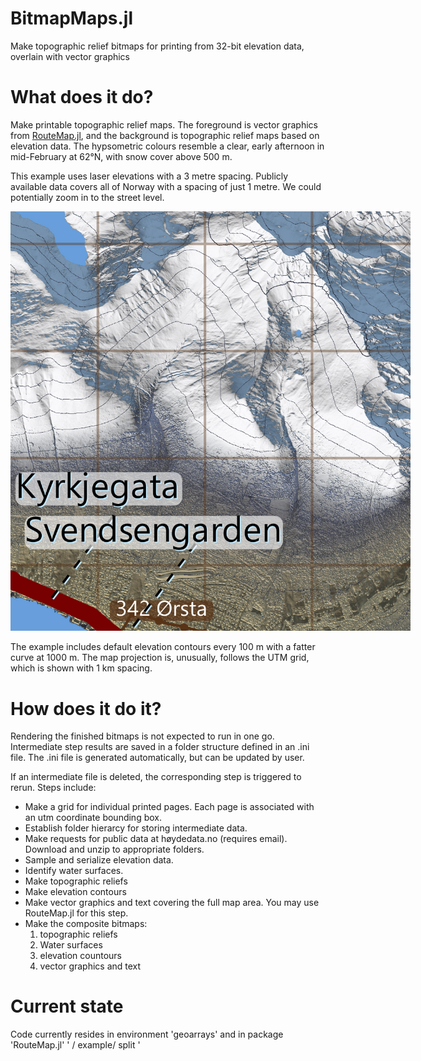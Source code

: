 # BitmapMaps.jl
Make topographic relief bitmaps for printing from 32-bit elevation data, overlain with vector graphics


# What does it do?

Make printable topographic relief maps. The foreground is vector graphics from [RouteMap.jl](https://github.com/hustf/RouteMap.jl),
and the background is topographic relief maps based on elevation data. The hypsometric colours resemble a clear, early afternoon in 
mid-February at 62°N, with snow cover above 500 m.

This example uses laser elevations with a 3 metre spacing. Publicly available data covers all of Norway with a spacing of just 1 metre.
We could potentially zoom in to the street level.

<img src="resource/bitmap_detail.png" alt = "resource/bitmap_detail.png" style="display: inline-block; margin: 0 auto; max-width: 640px">

The example includes default elevation contours every 100 m with a fatter curve at 1000 m. The map projection is, unusually, follows the UTM grid, which is shown with 1 km spacing.

# How does it do it?

Rendering the finished bitmaps is not expected to run in one go. Intermediate step results are saved in a folder structure defined in an .ini file. The .ini file is generated automatically, but can be updated by user.

If an intermediate file is deleted, the corresponding step is triggered to rerun. 
Steps include:

- Make a grid for individual printed pages. Each page is associated with an utm coordinate bounding box.
- Establish folder hierarcy for storing intermediate data.
- Make requests for public data at høydedata.no (requires email). Download and unzip to appropriate folders.
- Sample and serialize elevation data.
- Identify water surfaces.
- Make topographic reliefs
- Make elevation contours
- Make vector graphics and text covering the full map area. You may use RouteMap.jl for this step.
- Make the composite bitmaps: 
    1) topographic reliefs 
    2) Water surfaces
    3) elevation countours 
    4) vector graphics and text


# Current state
Code currently resides in environment 'geoarrays' and in package 'RouteMap.jl' ' / example/ split '
